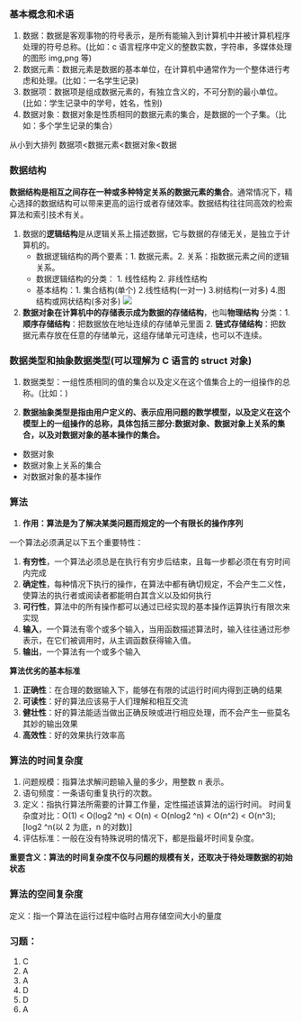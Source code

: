 ### 基本概念和术语

1. 数据：数据是客观事物的符号表示，是所有能输入到计算机中并被计算机程序处理的符号总称。(比如：c 语言程序中定义的整数实数，字符串，多媒体处理的图形 img,png 等)
2. 数据元素：数据元素是数据的基本单位，在计算机中通常作为一个整体进行考虑和处理。(比如：一名学生记录)
3. 数据项：数据项是组成数据元素的，有独立含义的，不可分割的最小单位。(比如：学生记录中的学号，姓名，性别)
4. 数据对象：数据对象是性质相同的数据元素的集合，是数据的一个子集。（比如：多个学生记录的集合）

从小到大排列
数据项<数据元素<数据对象<数据

### 数据结构

**数据结构是相互之间存在一种或多种特定关系的数据元素的集合**。通常情况下，精心选择的数据结构可以带来更高的运行或者存储效率。数据结构往往同高效的检索算法和索引技术有关。

1. 数据的**逻辑结构**是从逻辑关系上描述数据，它与数据的存储无关，是独立于计算机的。
   - 数据逻辑结构的两个要素：1. 数据元素。2. 关系：指数据元素之间的逻辑关系。
   - 数据逻辑结构的分类： 1. 线性结构 2. 非线性结构
   - 基本结构：1. 集合结构(单个) 2.线性结构(一对一) 3.树结构(一对多) 4.图结构或网状结构(多对多)
     ![](https://www.xiesmallxie.cn/20221108173935.png)
2. **数据对象在计算机中的存储表示成为数据的存储结构**，也叫**物理结构**
   分类：1. **顺序存储结构**：把数据放在地址连续的存储单元里面 2. **链式存储结构**：把数据元素存放在任意的存储单元，这组存储单元可连续，也可以不连续。

### 数据类型和抽象数据类型(可以理解为 C 语言的 struct 对象)

1. 数据类型：一组性质相同的值的集合以及定义在这个值集合上的一组操作的总称。(比如：)

2. **数据抽象类型是指由用户定义的、表示应用问题的数学模型，以及定义在这个模型上的一组操作的总称，具体包括三部分:数据对象、数据对象上关系的集合，以及对数据对象的基本操作的集合。**

- 数据对象
- 数据对象上关系的集合
- 对数据对象的基本操作

### 算法

1. **作用：算法是为了解决某类问题而规定的一个有限长的操作序列**

一个算法必须满足以下五个重要特性：

1. **有穷性**，一个算法必须总是在执行有穷步后结束，且每一步都必须在有穷时间内完成
2. **确定性**，每种情况下执行的操作，在算法中都有确切规定，不会产生二义性，使算法的执行者或阅读者都能明白其含义以及如何执行
3. **可行性**，算法中的所有操作都可以通过已经实现的基本操作运算执行有限次来实现
4. **输入**，一个算法有零个或多个输入，当用函数描述算法时，输入往往通过形参表示，在它们被调用时，从主调函数获得输入值。
5. **输出**，一个算法有一个或多个输入

**算法优劣的基本标准**

1. **正确性**：在合理的数据输入下，能够在有限的试运行时间内得到正确的结果
2. **可读性**：好的算法应该易于人们理解和相互交流
3. **健壮性**：好的算法能适当做出正确反映或进行相应处理，而不会产生一些莫名其妙的输出效果
4. **高效性**：好的效果执行效率高

### 算法的时间复杂度

1. 问题规模：指算法求解问题输入量的多少，用整数 n 表示。
2. 语句频度：一条语句重复执行的次数。
3. 定义：指执行算法所需要的计算工作量，定性描述该算法的运行时间。
   时间复杂度对比：O(1) < O(log2 ^n) < O(n) < O(nlog2 ^n) < O(n^2) < O(n^3); [log2 ^n(以 2 为底，n 的对数)]
4. 评估标准：一般在没有特殊说明的情况下，都是指最坏时间复杂度。

**重要含义：算法的时间复杂度不仅与问题的规模有关，还取决于待处理数据的初始状态**

### 算法的空间复杂度

定义：指一个算法在运行过程中临时占用存储空间大小的量度

### 习题：

1. C
2. A
3. A
4. D
5. D
6. A
